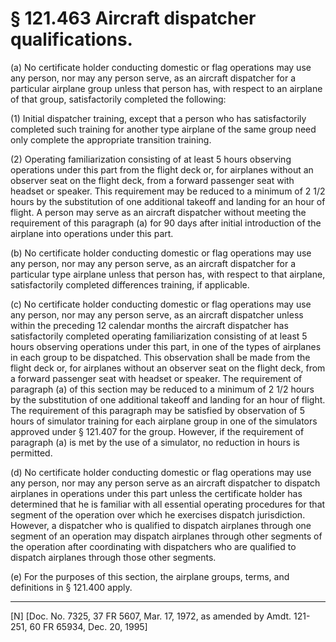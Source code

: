 # § 121.463   Aircraft dispatcher qualifications.

(a) No certificate holder conducting domestic or flag operations may use any person, nor may any person serve, as an aircraft dispatcher for a particular airplane group unless that person has, with respect to an airplane of that group, satisfactorily completed the following: 


(1) Initial dispatcher training, except that a person who has satisfactorily completed such training for another type airplane of the same group need only complete the appropriate transition training. 


(2) Operating familiarization consisting of at least 5 hours observing operations under this part from the flight deck or, for airplanes without an observer seat on the flight deck, from a forward passenger seat with headset or speaker. This requirement may be reduced to a minimum of 2
1/2 hours by the substitution of one additional takeoff and landing for an hour of flight. A person may serve as an aircraft dispatcher without meeting the requirement of this paragraph (a) for 90 days after initial introduction of the airplane into operations under this part. 


(b) No certificate holder conducting domestic or flag operations may use any person, nor may any person serve, as an aircraft dispatcher for a particular type airplane unless that person has, with respect to that airplane, satisfactorily completed differences training, if applicable. 


(c) No certificate holder conducting domestic or flag operations may use any person, nor may any person serve, as an aircraft dispatcher unless within the preceding 12 calendar months the aircraft dispatcher has satisfactorily completed operating familiarization consisting of at least 5 hours observing operations under this part, in one of the types of airplanes in each group to be dispatched. This observation shall be made from the flight deck or, for airplanes without an observer seat on the flight deck, from a forward passenger seat with headset or speaker. The requirement of paragraph (a) of this section may be reduced to a minimum of 2
1/2 hours by the substitution of one additional takeoff and landing for an hour of flight. The requirement of this paragraph may be satisfied by observation of 5 hours of simulator training for each airplane group in one of the simulators approved under § 121.407 for the group. However, if the requirement of paragraph (a) is met by the use of a simulator, no reduction in hours is permitted. 


(d) No certificate holder conducting domestic or flag operations may use any person, nor may any person serve as an aircraft dispatcher to dispatch airplanes in operations under this part unless the certificate holder has determined that he is familiar with all essential operating procedures for that segment of the operation over which he exercises dispatch jurisdiction. However, a dispatcher who is qualified to dispatch airplanes through one segment of an operation may dispatch airplanes through other segments of the operation after coordinating with dispatchers who are qualified to dispatch airplanes through those other segments. 


(e) For the purposes of this section, the airplane groups, terms, and definitions in § 121.400 apply. 



---

[N] [Doc. No. 7325, 37 FR 5607, Mar. 17, 1972, as amended by Amdt. 121-251, 60 FR 65934, Dec. 20, 1995]




